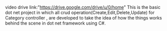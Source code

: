 video drive link:"https://drive.google.com/drive/u/0/home"
This is the basic dot net project in which all crud operation(Create,Edit,Delete,Update) for Category controller , are developed to take the idea of how the things works behind the scene in dot net framework using C#.
